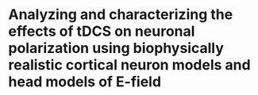 # Analyzing and characterizing the effects of tDCS on neuronal polarization using biophysically realistic cortical neuron models and head models of E-field
